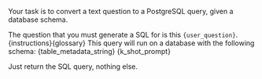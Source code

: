 Your task is to convert a text question to a PostgreSQL query, given a database schema.

The question that you must generate a SQL for is this `{user_question}`.
{instructions}{glossary}
This query will run on a database with the following schema:
{table_metadata_string}
{k_shot_prompt}

Just return the SQL query, nothing else.